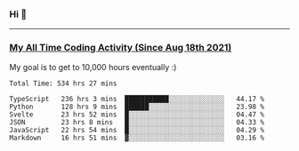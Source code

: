 ### Hi 🙂

---

### <a href="https://wakatime.com/@Eroxl">My All Time Coding Activity (Since Aug 18th 2021)</a>
My goal is to get to 10,000 hours eventually :)
<!--START_SECTION:waka-->

```text
Total Time: 534 hrs 27 mins

TypeScript   236 hrs 3 mins  ███████████░░░░░░░░░░░░░░   44.17 %
Python       128 hrs 9 mins  ██████░░░░░░░░░░░░░░░░░░░   23.98 %
Svelte       23 hrs 52 mins  █░░░░░░░░░░░░░░░░░░░░░░░░   04.47 %
JSON         23 hrs 8 mins   █░░░░░░░░░░░░░░░░░░░░░░░░   04.33 %
JavaScript   22 hrs 54 mins  █░░░░░░░░░░░░░░░░░░░░░░░░   04.29 %
Markdown     16 hrs 51 mins  ▓░░░░░░░░░░░░░░░░░░░░░░░░   03.16 %
```

<!--END_SECTION:waka-->
